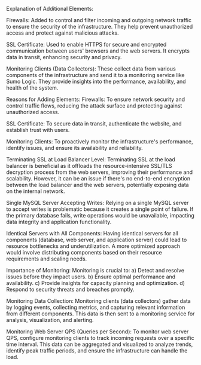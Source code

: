 Explanation of Additional Elements:

Firewalls: 
Added to control and filter incoming and outgoing network traffic to ensure the security of the infrastructure. They help prevent unauthorized access and protect against malicious attacks.

SSL Certificate: 
Used to enable HTTPS for secure and encrypted communication between users' browsers and the web servers. It encrypts data in transit, enhancing security and privacy.

Monitoring Clients (Data Collectors): 
These collect data from various components of the infrastructure and send it to a monitoring service like Sumo Logic. They provide insights into the performance, availability, and health of the system.

Reasons for Adding Elements:
Firewalls: 
To ensure network security and control traffic flows, reducing the attack surface and protecting against unauthorized access.

SSL Certificate: 
To secure data in transit, authenticate the website, and establish trust with users.

Monitoring Clients: 
To proactively monitor the infrastructure's performance, identify issues, and ensure its availability and reliability.

Terminating SSL at Load Balancer Level: 
Terminating SSL at the load balancer is beneficial as it offloads the resource-intensive SSL/TLS decryption process from the web servers, improving their performance and scalability. However, it can be an issue if there's no end-to-end encryption between the load balancer and the web servers, potentially exposing data on the internal network.

Single MySQL Server Accepting Writes: 
Relying on a single MySQL server to accept writes is problematic because it creates a single point of failure. If the primary database fails, write operations would be unavailable, impacting data integrity and application functionality.

Identical Servers with All Components: 
Having identical servers for all components (database, web server, and application server) could lead to resource bottlenecks and underutilization. A more optimized approach would involve distributing components based on their resource requirements and scaling needs.

Importance of Monitoring: 
Monitoring is crucial to:
a)	Detect and resolve issues before they impact users.
b)	Ensure optimal performance and availability.
c)	Provide insights for capacity planning and optimization.
d)	Respond to security threats and breaches promptly.

Monitoring Data Collection: 
Monitoring clients (data collectors) gather data by logging events, collecting metrics, and capturing relevant information from different components. This data is then sent to a monitoring service for analysis, visualization, and alerting.

Monitoring Web Server QPS (Queries per Second): 
To monitor web server QPS, configure monitoring clients to track incoming requests over a specific time interval. This data can be aggregated and visualized to analyze trends, identify peak traffic periods, and ensure the infrastructure can handle the load.



